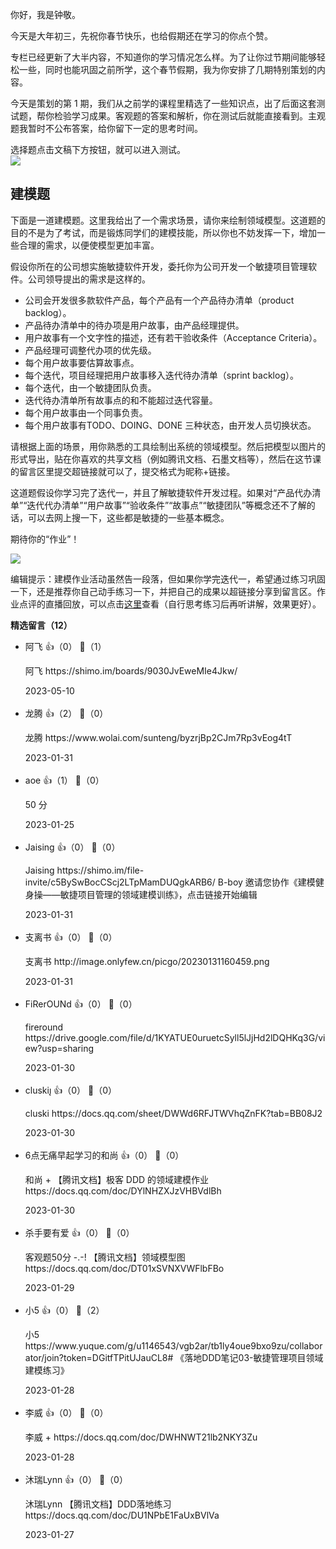 你好，我是钟敬。

今天是大年初三，先祝你春节快乐，也给假期还在学习的你点个赞。

专栏已经更新了大半内容，不知道你的学习情况怎么样。为了让你过节期间能够轻松一些，同时也能巩固之前所学，这个春节假期，我为你安排了几期特别策划的内容。

今天是策划的第 1 期，我们从之前学的课程里精选了一些知识点，出了后面这套测试题，帮你检验学习成果。客观题的答案和解析，你在测试后就能直接看到。主观题我暂时不公布答案，给你留下一定的思考时间。

选择题点击文稿下方按钮，就可以进入测试。  
[![](https://static001.geekbang.org/resource/image/28/a4/28d1be62669b4f3cc01c36466bf811a4.png?wh=1142%2A201)](http://time.geekbang.org/quiz/intro?act_id=5428&exam_id=12114)

## 建模题

下面是一道建模题。这里我给出了一个需求场景，请你来绘制领域模型。这道题的目的不是为了考试，而是锻炼同学们的建模技能，所以你也不妨发挥一下，增加一些合理的需求，以便使模型更加丰富。

假设你所在的公司想实施敏捷软件开发，委托你为公司开发一个敏捷项目管理软件。公司领导提出的需求是这样的。

- 公司会开发很多款软件产品，每个产品有一个产品待办清单（product backlog）。
- 产品待办清单中的待办项是用户故事，由产品经理提供。
- 用户故事有一个文字性的描述，还有若干验收条件（Acceptance Criteria）。
- 产品经理可调整代办项的优先级。
- 每个用户故事要估算故事点。
- 每个迭代，项目经理把用户故事移入迭代待办清单（sprint backlog）。
- 每个迭代，由一个敏捷团队负责。
- 迭代待办清单所有故事点的和不能超过迭代容量。
- 每个用户故事由一个同事负责。
- 每个用户故事有TODO、DOING、DONE 三种状态，由开发人员切换状态。

请根据上面的场景，用你熟悉的工具绘制出系统的领域模型。然后把模型以图片的形式导出，贴在你喜欢的共享文档（例如腾讯文档、石墨文档等），然后在这节课的留言区里提交超链接就可以了，提交格式为昵称+链接。

这道题假设你学习完了迭代一，并且了解敏捷软件开发过程。如果对“产品代办清单”“迭代代办清单”“用户故事”“验收条件”“故事点”“敏捷团队”等概念还不了解的话，可以去网上搜一下，这些都是敏捷的一些基本概念。

期待你的“作业”！

[![](https://static001.geekbang.org/resource/image/2e/d6/2e1ff562a542bc54b65db5c3071e4fd6.jpg?wh=1242x1760)](https://live.geekbang.org/room/1682)

编辑提示：建模作业活动虽然告一段落，但如果你学完迭代一，希望通过练习巩固一下，还是推荐你自己动手练习一下，并把自己的成果以超链接分享到留言区。作业点评的直播回放，可以点击[这里](https://time.geekbang.org/column/article/629140)查看（自行思考练习后再听讲解，效果更好）。
<div><strong>精选留言（12）</strong></div><ul>
<li><span>阿飞</span> 👍（0） 💬（1）<p>阿飞
https:&#47;&#47;shimo.im&#47;boards&#47;9030JvEweMIe4Jkw&#47;</p>2023-05-10</li><br/><li><span>龙腾</span> 👍（2） 💬（0）<p>龙腾
https:&#47;&#47;www.wolai.com&#47;sunteng&#47;byzrjBp2CJm7Rp3vEog4tT</p>2023-01-31</li><br/><li><span>aoe</span> 👍（1） 💬（0）<p>50 分</p>2023-01-25</li><br/><li><span>Jaising</span> 👍（0） 💬（0）<p>Jaising
https:&#47;&#47;shimo.im&#47;file-invite&#47;c5BySwBocCScj2LTpMamDUQgkARB6&#47; B-boy 邀请您协作《建模健身操——敏捷项目管理的领域建模训练》，点击链接开始编辑</p>2023-01-31</li><br/><li><span>支离书</span> 👍（0） 💬（0）<p>支离书
http:&#47;&#47;image.onlyfew.cn&#47;picgo&#47;20230131160459.png</p>2023-01-31</li><br/><li><span>FiRerOUNd</span> 👍（0） 💬（0）<p>fireround
https:&#47;&#47;drive.google.com&#47;file&#47;d&#47;1KYATUE0uruetcSyll5lJjHd2lDQHKq3G&#47;view?usp=sharing</p>2023-01-30</li><br/><li><span>cluski</span> 👍（0） 💬（0）<p>cluski 
https:&#47;&#47;docs.qq.com&#47;sheet&#47;DWWd6RFJTWVhqZnFK?tab=BB08J2</p>2023-01-30</li><br/><li><span>6点无痛早起学习的和尚</span> 👍（0） 💬（0）<p>和尚 + 【腾讯文档】极客 DDD 的领域建模作业
https:&#47;&#47;docs.qq.com&#47;doc&#47;DYlNHZXJzVHBVdlBh</p>2023-01-30</li><br/><li><span>杀手要有爱</span> 👍（0） 💬（0）<p>客观题50分  -.-!
【腾讯文档】领域模型图
https:&#47;&#47;docs.qq.com&#47;doc&#47;DT01xSVNXVWFlbFBo</p>2023-01-29</li><br/><li><span>小5</span> 👍（0） 💬（2）<p>小5 https:&#47;&#47;www.yuque.com&#47;g&#47;u1146543&#47;vgb2ar&#47;tb1ly4oue9bxo9zu&#47;collaborator&#47;join?token=DGitfTPitUJauCL8# 《落地DDD笔记03-敏捷管理项目领域建模练习》</p>2023-01-28</li><br/><li><span>李威</span> 👍（0） 💬（0）<p>李威 + https:&#47;&#47;docs.qq.com&#47;doc&#47;DWHNWT21lb2NKY3Zu</p>2023-01-28</li><br/><li><span>沐瑞Lynn</span> 👍（0） 💬（0）<p>沐瑞Lynn 【腾讯文档】DDD落地练习
https:&#47;&#47;docs.qq.com&#47;doc&#47;DU1NPbE1FaUxBVlVa</p>2023-01-27</li><br/>
</ul>